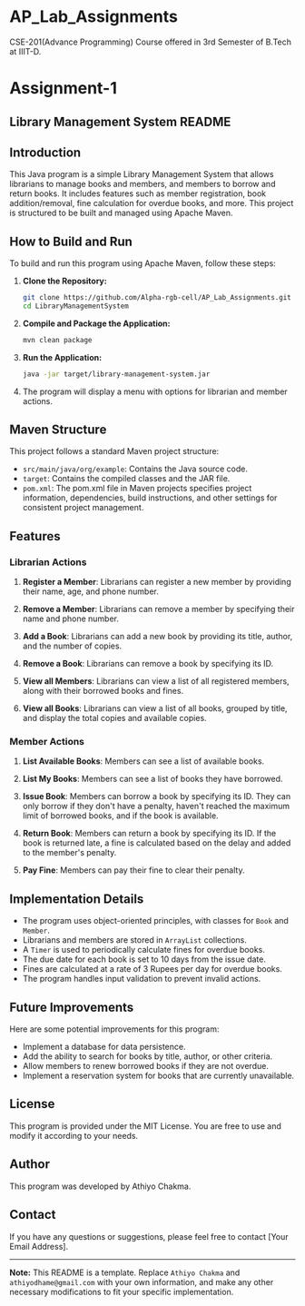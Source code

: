 # AP_Lab_Assignments
CSE-201(Advance Programming) Course offered in 3rd Semester of B.Tech at IIIT-D.

# Assignment-1
## Library Management System README

## Introduction
This Java program is a simple Library Management System that allows librarians to manage books and members, and members to borrow and return books. It includes features such as member registration, book addition/removal, fine calculation for overdue books, and more. This project is structured to be built and managed using Apache Maven.

## How to Build and Run
To build and run this program using Apache Maven, follow these steps:

1. **Clone the Repository:**
   ```bash
   git clone https://github.com/Alpha-rgb-cell/AP_Lab_Assignments.git
   cd LibraryManagementSystem
   ```

2. **Compile and Package the Application:**
   ```bash
   mvn clean package
   ```

3. **Run the Application:**
   ```bash
   java -jar target/library-management-system.jar
   ```

4. The program will display a menu with options for librarian and member actions.

## Maven Structure
This project follows a standard Maven project structure:

- `src/main/java/org/example`: Contains the Java source code.
- `target`: Contains the compiled classes and the JAR file.
- `pom.xml`: The pom.xml file in Maven projects specifies project information, dependencies, build instructions, and other settings for consistent project management.

## Features

### Librarian Actions
1. **Register a Member**: Librarians can register a new member by providing their name, age, and phone number.

2. **Remove a Member**: Librarians can remove a member by specifying their name and phone number.

3. **Add a Book**: Librarians can add a new book by providing its title, author, and the number of copies.

4. **Remove a Book**: Librarians can remove a book by specifying its ID.

5. **View all Members**: Librarians can view a list of all registered members, along with their borrowed books and fines.

6. **View all Books**: Librarians can view a list of all books, grouped by title, and display the total copies and available copies.

### Member Actions
1. **List Available Books**: Members can see a list of available books.

2. **List My Books**: Members can see a list of books they have borrowed.

3. **Issue Book**: Members can borrow a book by specifying its ID. They can only borrow if they don't have a penalty, haven't reached the maximum limit of borrowed books, and if the book is available.

4. **Return Book**: Members can return a book by specifying its ID. If the book is returned late, a fine is calculated based on the delay and added to the member's penalty.

5. **Pay Fine**: Members can pay their fine to clear their penalty.

## Implementation Details
- The program uses object-oriented principles, with classes for `Book` and `Member`.
- Librarians and members are stored in `ArrayList` collections.
- A `Timer` is used to periodically calculate fines for overdue books.
- The due date for each book is set to 10 days from the issue date.
- Fines are calculated at a rate of 3 Rupees per day for overdue books.
- The program handles input validation to prevent invalid actions.

## Future Improvements
Here are some potential improvements for this program:
- Implement a database for data persistence.
- Add the ability to search for books by title, author, or other criteria.
- Allow members to renew borrowed books if they are not overdue.
- Implement a reservation system for books that are currently unavailable.

## License
This program is provided under the MIT License. You are free to use and modify it according to your needs.

## Author
This program was developed by Athiyo Chakma.

## Contact
If you have any questions or suggestions, please feel free to contact [Your Email Address].

---

**Note:** This README is a template. Replace `Athiyo Chakma` and `athiyodhame@gmail.com` with your own information, and make any other necessary modifications to fit your specific implementation.
